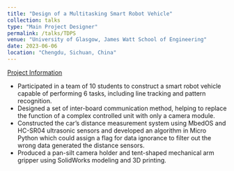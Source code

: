 ```yaml
---
title: "Design of a Multitasking Smart Robot Vehicle"
collection: talks
type: "Main Project Designer"
permalink: /talks/TDPS
venue: "University of Glasgow, James Watt School of Engineering"
date: 2023-06-06
location: "Chengdu, Sichuan, China"
---
```


[Project Information](/files/TDPS.pdf)

* Participated in a team of 10 students to construct a smart robot vehicle capable of performing 6 tasks, including line tracking and pattern recognition.
* Designed a set of inter-board communication method, helping to replace the function of a complex controlled unit with only a camera module.
* Constructed the car’s distance measurement system using MbedOS and HC-SR04 ultrasonic sensors and developed an algorithm in Micro Python which could assign a flag for data ignorance to filter out the wrong data generated the distance sensors.
* Produced a pan-silt camera holder and tent-shaped mechanical arm gripper using SolidWorks modeling and 3D printing.
